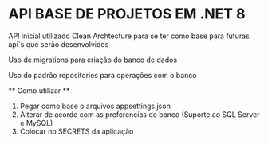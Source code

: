 # API BASE DE PROJETOS EM .NET 8

API inicial utilizado Clean Archtecture para se ter como base para futuras api`s que serão desenvolvidos

Uso de migrations para criação do banco de dados

Uso do padrão repositories para operações com o banco

** Como utilizar **

1. Pegar como base o arquivos appsettings.json
2. Alterar de acordo com as preferencias de banco (Suporte ao SQL Server e MySQL)
3. Colocar no SECRETS da aplicação
